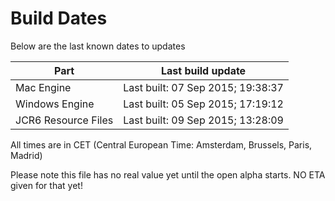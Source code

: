 # Build Dates

Below are the last known dates to updates

Part | Last build update
-----|-----
Mac Engine | Last built: 07 Sep 2015; 19:38:37
Windows Engine | Last built: 05 Sep 2015; 17:19:12
JCR6 Resource Files | Last built: 09 Sep 2015; 13:28:09
All times are in CET (Central European Time: Amsterdam, Brussels, Paris, Madrid)


Please note this file has no real value yet until the open alpha starts. NO ETA given for that yet!
